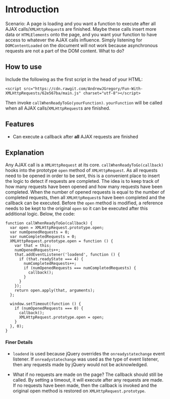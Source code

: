 # Introduction

Scenario: A page is loading and you want a function to execute after all AJAX calls/`XMLHttpRequest`s are finished. Maybe these calls insert more data or `HTMLElements` onto the page, and you want your function to have access to whatever the AJAX calls influence. Simply listening for `DOMContentLoaded` on the document will not work because asynchronous requests are not a part of the DOM content. What to do?

## How to use

Include the following as the first script in the head of your HTML:

```
<script src="https://cdn.rawgit.com/AndrewJGregory/Fun-With-XMLHttpRequests/62e567ba/main.js" charset="utf-8"></script>
```

Then invoke `callWhenReadyToGo(yourFunction)`. `yourFunction` will be called when all AJAX calls/`XMLHttpRequest`s are finished.

## Features

  * Can execute a callback after **all** AJAX requests are finished

## Explanation

Any AJAX call is a `XMLHttpRequest` at its core. `callWhenReadyToGo(callback)` hooks into the prototype `open` method of `XMLHttpRequest`. As all requests need to be opened in order to be sent, this is a convenient place to insert the logic to detect if requests are completed. The idea is to keep track of how many requests have been opened and how many requests have been completed. When the number of opened requests is equal to the number of completed requests, then all `XMLHttpRequest`s have been completed and the callback can be executed. Before the `open` method is modified, a reference needs to be kept to the original `open` so it can be executed after this additional logic. Below, the code:

```
function callWhenReadyToGo(callback) {
  var open = XMLHttpRequest.prototype.open;
  var numOpenedRequests = 0;
  var numCompletedRequests = 0;
  XMLHttpRequest.prototype.open = function () {
    var that = this;
    numOpenedRequests++;
    that.addEventListener('loadend', function () {
      if (that.readyState === 4) {
        numCompletedRequests++;
        if (numOpenedRequests === numCompletedRequests) {
          callback();
        }
      }
    });
    return open.apply(that, arguments);
  };

  window.setTimeout(function () {
    if (numOpenedRequests === 0) {
      callback();
      XMLHttpRequest.prototype.open = open;
    }
  }, 0);
}

```

#### Finer Details
  * `loadend` is used because jQuery overrides the `onreadystatechange` event listener. If `onreadystatechange` was used as the type of event listener, then any requests made by jQuery would not be acknowledged.

  * What if no requests are made on the page? The callback should still be called. By setting a timeout, it will execute after any requests are made. If no requests have been made, then the callback is invoked and the original open method is restored on `XMLHttpRequest.prototype`.
